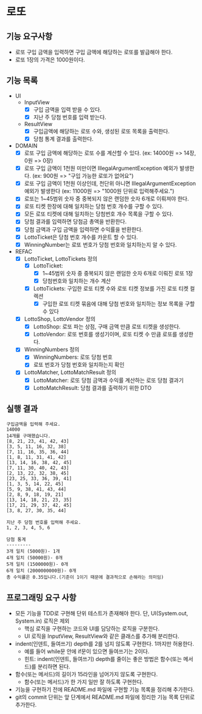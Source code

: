 # 로또
## 기능 요구사항
* 로또 구입 금액을 입력하면 구입 금액에 해당하는 로또를 발급해야 한다.
* 로또 1장의 가격은 1000원이다.

## 기능 목록
* UI
  * InputView
    * [X] 구입 금액을 입력 받을 수 있다.
    * [X] 지난 주 당첨 번호를 입력 받는다.
  * ResultView
    * [X] 구입금액에 해당하는 로또 수와, 생성된 로또 목록을 출력한다.
    * [X] 당첨 통계 결과를 출력한다.
    
* DOMAIN
    * [X] 로또 구입 금액에 해당하는 로또 수를 계산할 수 있다. (ex: 14000원 => 14장, 0원 => 0장)
    * [X] 로또 구입 금액이 1천원 미만이면 IllegalArgumentException 예외가 발생한다. (ex: 900원 => "구입 가능한 로또가 없어요")
    * [X] 로또 구입 금액이 1천원 이상인데, 천단위 아니면 IllegalArgumentException 예외가 발생한다 (ex: 11000원 => "1000원 단위로 입력해주세요.")
    * [X] 로또는 1~45범위 숫자 중 중복되지 않은 랜덤한 숫자 6개로 이뤄져야 한다.
    * [X] 로또 티켓 한장에 대해 일치하는 당첨 번호 개수를 구할 수 있다.
    * [X] 모든 로또 티켓에 대해 일치하는 당첨번호 개수 목록을 구할 수 있다.
    * [X] 당첨 결과를 입력하면 당첨금 총액을 반환한다.
    * [X] 당첨 금액과 구입 금액을 입력하면 수익률을 반환한다.
    * [X] LottoTicket은 당첨 번호 개수를 카운트 할 수 있다.
    * [X] WinningNumber는 로또 번호가 당첨 번호와 일치하는지 알 수 있다.
  
* REFAC
    * [X] LottoTicket, LottoTickets 정의
        - [X] LottoTicket: 
            - [X] 1~45범위 숫자 중 중복되지 않은 랜덤한 숫자 6개로 이뤄진 로또 1장
            - [X] 당첨번호와 일치하는 개수 계산
        - [x] LottoTickets: 구입한 로또 티켓 수와 로또 티켓 정보를 가진 로또 티켓 컬렉션
            - [X] 구입한 로또 티켓 묶음에 대해 당첨 번호와 일치하는 정보 목록을 구할 수 있다
    * [X] LottoShop, LottoVendor 정의
        - [X] LottoShop: 로또 파는 상점, 구매 금액 만큼 로또 티켓을 생성한다.
        - [X] LottoVendor: 로또 번호를 생성기이며, 로또 티켓 수 만큼 로또를 생성한다.
    * [X] WinningNumbers 정의
        - [X] WinningNumbers: 로또 당첨 번호
        - [X] 로또 번호가 당첨 번호와 일치하는지 확인
    * [X] LottoMatcher, LottoMatchResult 정의
        - [X] LottoMatcher: 로또 당첨 금액과 수익률 계산하는 로또 당첨 결과기 
        - [X] LottoMatchResult: 당첨 결과를 출력하기 위한 DTO

## 실행 결과
```
구입금액을 입력해 주세요.
14000
14개를 구매했습니다.
[8, 21, 23, 41, 42, 43]
[3, 5, 11, 16, 32, 38]
[7, 11, 16, 35, 36, 44]
[1, 8, 11, 31, 41, 42]
[13, 14, 16, 38, 42, 45]
[7, 11, 30, 40, 42, 43]
[2, 13, 22, 32, 38, 45]
[23, 25, 33, 36, 39, 41]
[1, 3, 5, 14, 22, 45]
[5, 9, 38, 41, 43, 44]
[2, 8, 9, 18, 19, 21]
[13, 14, 18, 21, 23, 35]
[17, 21, 29, 37, 42, 45]
[3, 8, 27, 30, 35, 44]

지난 주 당첨 번호를 입력해 주세요.
1, 2, 3, 4, 5, 6

당첨 통계
---------
3개 일치 (5000원)- 1개
4개 일치 (50000원)- 0개
5개 일치 (1500000원)- 0개
6개 일치 (2000000000원)- 0개
총 수익률은 0.35입니다.(기준이 1이기 때문에 결과적으로 손해라는 의미임)
```

## 프로그래밍 요구 사항
* 모든 기능을 TDD로 구현해 단위 테스트가 존재해야 한다. 단, UI(System.out, System.in) 로직은 제외
  * 핵심 로직을 구현하는 코드와 UI를 담당하는 로직을 구분한다.
  * UI 로직을 InputView, ResultView와 같은 클래스를 추가해 분리한다.
* indent(인덴트, 들여쓰기) depth를 2를 넘지 않도록 구현한다. 1까지만 허용한다.
  * 예를 들어 while문 안에 if문이 있으면 들여쓰기는 2이다.
  * 힌트: indent(인덴트, 들여쓰기) depth를 줄이는 좋은 방법은 함수(또는 메서드)를 분리하면 된다.
* 함수(또는 메서드)의 길이가 15라인을 넘어가지 않도록 구현한다.
  * 함수(또는 메서드)가 한 가지 일만 잘 하도록 구현한다.
* 기능을 구현하기 전에 README.md 파일에 구현할 기능 목록을 정리해 추가한다.
* git의 commit 단위는 앞 단계에서 README.md 파일에 정리한 기능 목록 단위로 추가한다.

